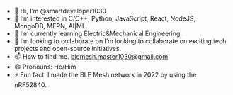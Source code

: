 - 👋 Hi, I’m @smartdeveloper1030
- 👀 I’m interested in C/C++, Python, JavaScript, React, NodeJS, MongoDB, MERN, AI|ML.
- 🌱 I’m currently learning Electric&Mechanical Engineering.
- 💞️ I’m looking to collaborate on I’m looking to collaborate on exciting tech projects and open-source initiatives.
- 📫 How to find me.  blemesh.master1030@gmail.com
- 😄 Pronouns: He/Him
- ⚡ Fun fact: I made the BLE Mesh network in 2022 by using the nRF52840.

<!---
smartdeveloper1030/smartdeveloper1030 is a ✨ special ✨ repository because its `README.md` (this file) appears on your GitHub profile.
You can click the Preview link to take a look at your changes.
--->

